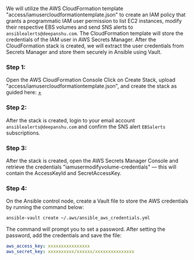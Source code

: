 We will utilize the AWS CloudFormation template "access/iamusercloudformationtemplate.json" to create an IAM policy that grants a programmatic IAM user permission to list EC2 instances, modify their respective EBS volumes and send SNS alerts to `ansiblealerts@deepanshu.com`. The CloudFormation template will store the credentials of the IAM user in AWS Secrets Manager. After the CloudFormation stack is created, we will extract the user credentials from Secrets Manager and store them securely in Ansible using Vault.

### Step 1:
Open the AWS CloudFormation Console
Click on Create Stack, upload "access/iamusercloudformationtemplate.json", and create the stack as guided here: [+](https://docs.aws.amazon.com/AWSCloudFormation/latest/UserGuide/cfn-console-create-stack.html)

### Step 2:
After the stack is created, login to your email account `ansiblealerts@deepanshu.com` and confirm the SNS alert `EBSalerts` subscriptions.

### Step 3:
After the stack is created, open the AWS Secrets Manager Console and retrieve the credentials "iamusermodifyvolume-credentials" — this will contain the AccessKeyId and SecretAccessKey.

### Step 4:
On the Ansible control node, create a Vault file to store the AWS credentials by running the command below:
```bash
ansible-vault create ~/.aws/ansible_aws_credentials.yml
```
The command will prompt you to set a password.
After setting the password, add the credentials and save the file:
```yaml
aws_access_key: xxxxxxxxxxxxxxxx
aws_secret_key: xxxxxxxxxx/xxxxxx/xxxxxxxxxxxxxxx
```
